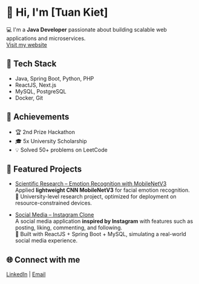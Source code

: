 # 👋 Hi, I'm [Tuan Kiet]

💻 I'm a **Java Developer** passionate about building scalable web applications and microservices.  
[Visit my website](https://kietdev27.netlify.app/)

## 🚀 Tech Stack
- Java, Spring Boot, Python, PHP
- ReactJS, Next.js  
- MySQL, PostgreSQL  
- Docker, Git

## 🌟 Achievements
- 🏆 2nd Prize Hackathon  
- 🎓 5x University Scholarship  
- 💡 Solved 50+ problems on LeetCode  

## 📂 Featured Projects
- [Scientific Research – Emotion Recognition with MobileNetV3](https://github.com/lamkbvn/DO_AN_PPNCKH)  
  Applied **lightweight CNN MobileNetV3** for facial emotion recognition.  
  🔹 University-level research project, optimized for deployment on resource-constrained devices.  

- [Social Media – Instagram Clone](https://github.com/LocNguyenSGU/SocialMedia)  
  A social media application **inspired by Instagram** with features such as posting, liking, commenting, and following.  
  🔹 Built with ReactJS + Spring Boot + MySQL, simulating a real-world social media experience.

## 🌐 Connect with me
[LinkedIn](https://www.linkedin.com/in/kietdev27) | [Email](mailto:vankiet27012004@email.com)

